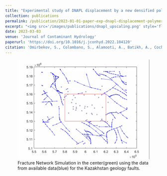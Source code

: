 ```yaml
---
title: "Experimental study of DNAPL displacement by a new densified polymer solution and upscaling problems of aqueous polymer flow in porous media"
collection: publications
permalink: /publication/2023-01-01-paper-exp-dnapl-displacement-polymer-upscaling
excerpt: "<img src='/images/publications/dnapl_upscaling.png' style='float:left;width:170px;height:100px;'>"
date: 2023-03-03
venue: 'Journal of Contaminant Hydrology'
paperurl: 'https://doi.org/10.1016/j.jconhyd.2022.104120'
citation: 'Omirbekov, S., Colombano, S., Alamooti, A., Batikh, A., Cochennec, M., Amanbek, Y., Ahmadi-Senichault, A., & Davarzani, H. (2023). Experimental study of DNAPL displacement by a new densified polymer solution and upscaling problems of aqueous polymer flow in porous media. Journal of Contaminant Hydrology, 252(104120), 104120'
---
```

<figure>
  <p align="center">
  <div class="image_resize">
  <img src="/images/animations/Fracture_propagation_Ex2.gif"  alt="">
  <figcaption> Fracture Network Simulation in the center(green) using the data from available data(blue) for the Kazakhstan geology faults. </figcaption>
  </div>
  </p>
</figure>

